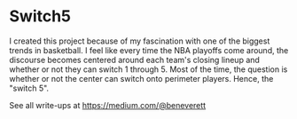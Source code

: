 # Switch5 

I created this project because of my fascination with one of the biggest trends in basketball. I feel like every time the NBA playoffs come around, the discourse becomes centered around each team's closing lineup and whether or not they can switch 1 through 5. Most of the time, the question is whether or not the center can switch onto perimeter players. Hence, the "switch 5".

See all write-ups at https://medium.com/@beneverett
